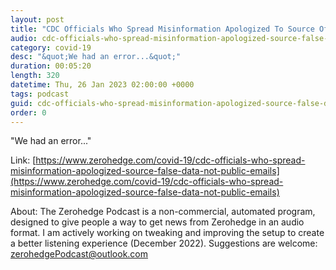 ```yaml
---
layout: post
title: "CDC Officials Who Spread Misinformation Apologized To Source Of False Data But Not To Public: Emails"
audio: cdc-officials-who-spread-misinformation-apologized-source-false-data-not-public-emails-0
category: covid-19
desc: "&quot;We had an error...&quot;"
duration: 00:05:20
length: 320
datetime: Thu, 26 Jan 2023 02:00:00 +0000
tags: podcast
guid: cdc-officials-who-spread-misinformation-apologized-source-false-data-not-public-emails-0
order: 0
---
```

&quot;We had an error...&quot;

Link: [https://www.zerohedge.com/covid-19/cdc-officials-who-spread-misinformation-apologized-source-false-data-not-public-emails](https://www.zerohedge.com/covid-19/cdc-officials-who-spread-misinformation-apologized-source-false-data-not-public-emails)

About: The Zerohedge Podcast is a non-commercial, automated program, designed to give people a way to get news from Zerohedge in an audio format.  I am actively working on tweaking and improving the setup to create a better listening experience (December 2022).  Suggestions are welcome: [zerohedgePodcast@outlook.com](mailto:zerohedgePodcast@outlook.com)